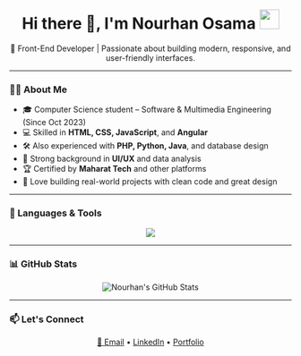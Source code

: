 <h1 align="center">
  Hi there 👋, I'm Nourhan Osama
  <img src="https://media.giphy.com/media/hvRJCLFzcasrR4ia7z/giphy.gif" width="35" />
</h1>

<p align="center">
  🌟 Front-End Developer | Passionate about building modern, responsive, and user-friendly interfaces.
</p>

---

### 👩‍💻 About Me

- 🎓 Computer Science student – Software & Multimedia Engineering (Since Oct 2023)
- 💻 Skilled in **HTML, CSS, JavaScript**, and **Angular**
- 🛠 Also experienced with **PHP, Python, Java**, and database design
- 🎨 Strong background in **UI/UX** and data analysis
- 🏆 Certified by **Maharat Tech** and other platforms
- 🚀 Love building real-world projects with clean code and great design

---

### 🚀 Languages & Tools

<p align="center">
  <img src="https://skillicons.dev/icons?i=html,css,js,angular,php,python,java,mysql,figma" />
</p>

---

### 📊 GitHub Stats

<p align="center">
  <img src="https://github-readme-stats.vercel.app/api?username=NouhanOsama&show_icons=true&theme=tokyonight" alt="Nourhan's GitHub Stats" />
</p>

---

### 📫 Let's Connect

<p align="center">
  <a href="mailto:no222450@gmail.com">📩 Email</a> •
  <a href="https://www.linkedin.com/in/nourhanosamaahmed">LinkedIn</a> •
  <a href="https://your-portfolio.com">Portfolio</a>
</p>

